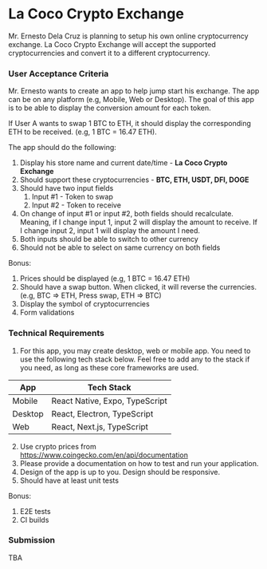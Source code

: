 # La Coco Crypto Exchange

Mr. Ernesto Dela Cruz is planning to setup his own online cryptocurrency exchange. La Coco Crypto Exchange will accept the supported cryptocurrencies and convert it to a different cryptocurrency.

### User Acceptance Criteria

Mr. Ernesto wants to create an app to help jump start his exchange. The app can be on any platform (e.g, Mobile, Web or Desktop). The goal of this app is to be able to display the conversion amount for each token.

If User A wants to swap 1 BTC to ETH, it should display the corresponding ETH to be received. (e.g, 1 BTC = 16.47 ETH).

The app should do the following:

1. Display his store name and current date/time - **La Coco Crypto Exchange**
2. Should support these cryptocurrencies - **BTC, ETH, USDT, DFI, DOGE**
3. Should have two input fields
   1. Input #1 - Token to swap
   2. Input #2 - Token to receive
4. On change of input #1 or input #2, both fields should recalculate. Meaning, if I change input 1, input 2 will display the amount to receive. If I change input 2, input 1 will display the amount I need.
5. Both inputs should be able to switch to other currency
6. Should not be able to select on same currency on both fields

Bonus:
1. Prices should be displayed (e.g, 1 BTC = 16.47 ETH)
2. Should have a swap button. When clicked, it will reverse the currencies. (e.g, BTC => ETH, Press swap, ETH => BTC)
3. Display the symbol of cryptocurrencies
4. Form validations

### Technical Requirements

1. For this app, you may create desktop, web or mobile app. You need to use the following tech stack below. Feel free to add any to the stack if you need, as long as these core frameworks are used.

| App              | Tech Stack                     |
|------------------|--------------------------------|
| Mobile           | React Native, Expo, TypeScript |
| Desktop          | React, Electron, TypeScript    |
| Web              | React, Next.js, TypeScript     |

2. Use crypto prices from https://www.coingecko.com/en/api/documentation
3. Please provide a documentation on how to test and run your application.
4. Design of the app is up to you. Design should be responsive.
5. Should have at least unit tests

Bonus:
1. E2E tests
2. CI builds

### Submission

TBA